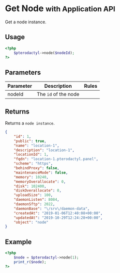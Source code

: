 # Get Node <small>with Application API</small>
Get a node instance.

## Usage
``` php
<?php
	$pterodactyl->node($nodeId);
?>
```

## Parameters

| Parameter | Description | Rules |
| - | - | - |
| nodeId | The `id` of the node | |

## Returns

Returns a `node instance`.

``` json
{
	"id": 1,
	"public": true,
	"name": "location-1",
	"description": "location-1",
	"locationId": 1,
	"fqdn": "location-1.pterodactyl.panel",
	"scheme": "https",
	"behindProxy": false,
	"maintenanceMode": false,
	"memory": 10240,
	"memoryOverallocate": 0,
	"disk": 102400,
	"diskOverallocate": 0,
	"uploadSize": 100,
	"daemonListen": 8084,
	"daemonSftp": 2022,
	"daemonBase": "\/srv\/daemon-data",
	"createdAt": "2019-01-06T12:40:08+00:00",
	"updatedAt": "2019-10-29T12:24:28+00:00",
	"object": "node"
}
```

## Example

``` php
<?php
	$node = $pterodactyl->node(1);
	print_r($node);
?>
```